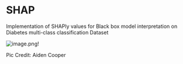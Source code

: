 # SHAP
 Implementation of SHAPly values for Black box model interpretation on Diabetes multi-class classification Dataset
 
 ![image.png](https://pbs.twimg.com/media/FDHJg3zWEAMf-An?format=jpg&name=large)!

Pic Credit: Aiden Cooper
